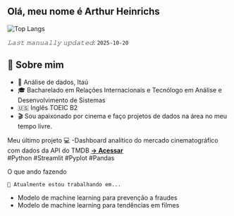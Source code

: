 ## Olá, meu nome é Arthur Heinrichs


![Top Langs](https://github-readme-stats.vercel.app/api/top-langs/?username=Arthur-Heinrichs&layout=compact)

*𝙻𝚊𝚜𝚝 𝚖𝚊𝚗𝚞𝚊𝚕𝚕𝚢 𝚞𝚙𝚍𝚊𝚝𝚎𝚍:* `2025-10-20`

## :book: Sobre mim
- 💼 Análise de dados, Itaú
- 🎓 Bacharelado em Relações Internacionais e Tecnólogo em Análise e Desenvolvimento de Sistemas
- 🇺🇸 Inglês TOEIC B2
- 🎬 Sou apaixonado por cinema e faço projetos de dados na área no meu tempo livre.

Meu último projeto
    💻 
-Dashboard analítico do mercado cinematográfico com dados da API do TMDB [**→ Acessar**](https://github.com/Arthur-Heinrichs/projeto_analise_filmes)
<br>
#Python #Streamlit #Pyplot #Pandas

O que ando fazendo

    🔨 Atualmente estou trabalhando em...

- Modelo de machine learning para prevenção a fraudes 
- Modelo de machine learning para tendências em filmes 



